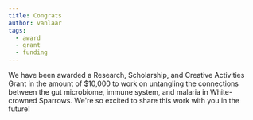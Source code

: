 ```yaml
---
title: Congrats
author: vanlaar
tags:
  - award
  - grant
  - funding
---
```


We have been awarded a Research, Scholarship, and Creative Activities Grant in the amount of $10,000 to work on untangling the connections between the gut microbiome, immune system, and malaria in White-crowned Sparrows. We're so excited to share this work with you in the future!

